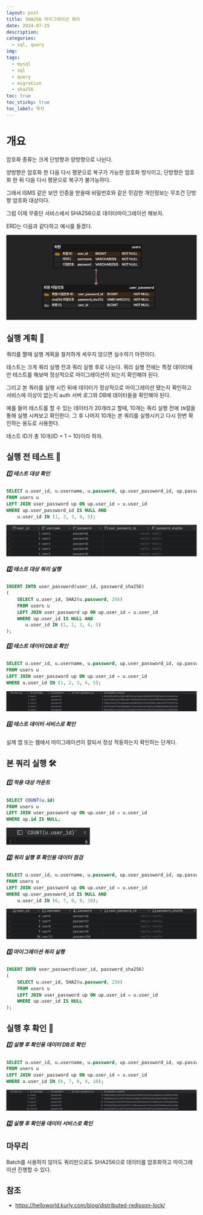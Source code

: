 ```yaml
---
layout: post
title: SHA256 마이그레이션 쿼리
date: 2024-07-25
description: 
categories:
  - sql, query
img: 
tags:
  - mysql
  - sql
  - query
  - migration
  - sha256
toc: true
toc_sticky: true
toc_label: 목차
---
```

# 개요

암호화 종류는 크게 단방향과 양방향으로 나뉜다.

양방향은 암호화 한 다음 다시 평문으로 복구가 가능한 암호화 방식이고, 단방향은 암호화 한 뒤 다음 다시 평문으로 복구가 불가능하다.

그래서 ISMS 같은 보안 인증을 받을때 비밀번호와 같은 민감한 개인정보는 무조건 단방향 암호화 대상이다.

그럼 이제 무중단 서비스에서 SHA256으로 데이터마이그레이션 해보자.

ERD는 다음과 같다하고 예시를 들겠다.

![](../../assets/img/2024/07/25-1.png)

## 실행 계획 📃

쿼리를 짤때 실행 계획을 철저하게 세우지 않으면 실수하기 마련이다.

테스트는 크게 쿼리 실행 전과 쿼리 실행 후로 나눈다. 쿼리 실행 전에는 특정 데이터에만 테스트를 해보며 정상적으로 마이그레이션이 되는지 확인해야 된다. 

그리고 본 쿼리를 실행 시킨 뒤에 데이터가 정상적으로 마이그레이션 됐는지 확인하고 서비스에 이상이 없는지 auth 서버 로그와 DB에 데이터들을 확인해야 된다.

예를 들어 테스트를 할 수 있는 데이터가 20개라고 할때, 10개는 쿼리 실행 전에 `IN`절을 통해 실행 시켜보고 확인한다. 그 후 나머지 10개는 본 쿼리를 실행시키고 다시 한번 확인하는 용도로 사용한다.

테스트 ID가 총 10개(ID = 1 ~ 10)이라 하자.

## 실행 전 테스트 🧐

##### 1️⃣ 테스트 대상 확인

```sql
SELECT u.user_id, u.username, u.password, up.user_password_id, up.password_sha256  
FROM users u  
LEFT JOIN user_password up ON up.user_id = u.user_id  
WHERE up.user_password_id IS NULL AND  
    u.user_id IN (1, 2, 3, 4, 5);
```

![](../../assets/img/2024/07/25-2.png)

##### 2️⃣ 테스트 대상 쿼리 실행

```sql
INSERT INTO user_password(user_id, password_sha256)  
(  
    SELECT u.user_id, SHA2(u.password, 256)  
    FROM users u  
    LEFT JOIN user_password up ON up.user_id = u.user_id  
    WHERE up.user_id IS NULL AND  
       u.user_id IN (1, 2, 3, 4, 5)  
);
```

##### 3️⃣ 테스트 데이터 DB로 확인

```sql
SELECT u.user_id, u.username, u.password, up.user_password_id, up.password_sha256  
FROM users u  
LEFT JOIN user_password up ON up.user_id = u.user_id  
WHERE u.user_id IN (1, 2, 3, 4, 5);
```

![](../../assets/img/2024/07/25-3.png)

##### 4️⃣ 테스트 데이터 서비스로 확인

실제 앱 또는 웹에서 마이그레이션이 잘되서 정상 작동하는지 확인하는 단계다.

## 본 쿼리 실행 🛠️

##### 1️⃣ 적용 대상 카운트

```sql
SELECT COUNT(u.id)
FROM users u
LEFT JOIN user_password up ON up.user_id = u.user_id
WHERE up.id IS NULL;
```

![](../../assets/img/2024/07/25-4.png)

##### 2️⃣ 쿼리 실행 후 확인용 데이터 점검

```sql
SELECT u.user_id, u.username, u.password, up.user_password_id, up.password_sha256  
FROM users u  
LEFT JOIN user_password up ON up.user_id = u.user_id  
WHERE up.user_password_id IS NULL AND  
    u.user_id IN (6, 7, 8, 9, 10);
```

![](../../assets/img/2024/07/25-5.png)

##### 3️⃣ 마이그레이션 쿼리 실행

```sql
INSERT INTO user_password(user_id, password_sha256)  
(  
    SELECT u.user_id, SHA2(u.password, 256)  
    FROM users u  
    LEFT JOIN user_password up ON up.user_id = u.user_id  
    WHERE up.user_id IS NULL 
);
```

## 실행 후 확인 🧐

##### 1️⃣ 실행 후 확인용 데이터 DB로 확인

```sql
SELECT u.user_id, u.username, u.password, up.user_password_id, up.password_sha256  
FROM users u  
LEFT JOIN user_password up ON up.user_id = u.user_id  
WHERE u.user_id IN (6, 7, 8, 9, 10);
```

![](../../assets/img/2024/07/25-6.png)

##### 2️⃣ 실행 후 확인용 데이터 서비스로 확인

## 마무리

Batch를 사용하지 않아도 쿼리만으로도 SHA256으로 데이터를 암호화하고 마이그레이션 진행할 수 있다.

## 참조

- https://helloworld.kurly.com/blog/distributed-redisson-lock/